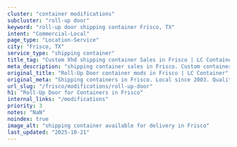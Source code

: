```yaml
---
cluster: "container modifications"
subcluster: "roll-up door"
keyword: "roll-up door shipping container Frisco, TX"
intent: "Commercial-Local"
page_type: "Location-Service"
city: "Frisco, TX"
service_type: "shipping container"
title_tag: "Custom Xhd shipping container Sales in Frisco | LC Container"
meta_description: "shipping container sales in Frisco. Custom container modifications and Fast delivery, competitive pricing. Serving modifications area. Quote ID: NJJ. Call (214) 524-4168 for your free quote today."
original_title: "Roll-Up Door container mods in Frisco | LC Container"
original_meta: "Shipping containers in Frisco. Local since 2003. Quality containers. Fast delivery. Get your free quote — call (214) 524-4168 today. LC Container — your trus..."
url_slug: "/frisco/modifications/roll-up-door"
h1: "Roll-Up Door for Containers in Frisco"
internal_links: "/modifications"
priority: 3
notes: "NaN"
noindex: true
image_alt: "shipping container available for delivery in Frisco"
last_updated: "2025-10-21"
---
```


<!-- TODO: Add unique city/inventory copy, images, and internal links here. -->
